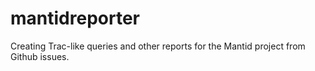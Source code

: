 mantidreporter
==============

Creating Trac-like queries and other reports for the Mantid project from Github issues.
